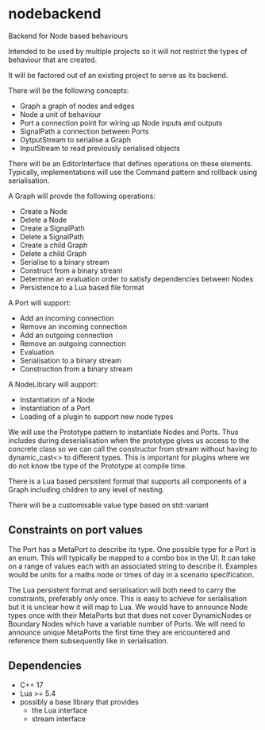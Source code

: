 # nodebackend
Backend for Node based behaviours

Intended to be used by multiple projects so it will not restrict the types of behaviour that are created.

It will be factored out of an existing project to serve as its backend.

There will be the following concepts:
* Graph a graph of nodes and edges
* Node a unit of behaviour
* Port a connection point for wiring up Node inputs and outputs
* SignalPath a connection between Ports
* OytputStream to serialise a Graph
* InputStream to read previously serialised objects

There will be an EditorInterface that defines operations on these elements.
Typically, implementations will use the Command pattern and rollback using serialisation.

A Graph will provde the following operations:
* Create a Node
* Delete a Node 
* Create a SignalPath 
* Delete a SignalPath 
* Create a child Graph
* Delete a child Graph
* Serialise to a binary stream
* Construct from a binary stream
* Determine an evaluation order to satisfy dependencies between Nodes
* Persistence to a Lua based file format

A Port will support:
* Add an incoming connection
* Remove an incoming connection
* Add an outgoing connection
* Remove an outgoing connection
* Evaluation
* Serialisation to a binary stream
* Construction from a binary stream

A NodeLibrary will aupport:
* Instantiation of a Node
* Instantiation of a Port
* Loading of a plugin to support new node types

We will use the Prototype pattern to instantiate Nodes and Ports.  Thus includes during deserialisation when the prototype gives us access to the concrete class so we can call the constructor from stream without having to dynamic_cast<> to different types.  This is important for plugins where we do not know tbe type of the Prototype at compile time.

There is a Lua based persistent format that supports all components of a Graph including children to any level of nesting.

There will be a customisable value type based on std::variant

## Constraints on port values
The Port has a MetaPort to describe its type.  One possible type for a Port is an enum.  This will typically be mapped to a combo box in the UI.  It can take on a range of values each with an associated string to describe it.  Examples would be units for a maths node or times of day in a scenario specification.

The Lua persistent format and serialisation will both need to carry the constraints, preferably only once.  This is easy to achieve for serialisation but it is unclear how it will map to Lua.  We would have to announce Node types once with their MetaPorts but that does not cover DynamicNodes or Boundary Nodes which have a variable number of Ports.  We will need to announce unique MetaPorts the first time they are encountered and reference them subsequently like in serialisation.

## Dependencies

* C++ 17
* Lua >= 5.4
* possibly a base library that provides   
  * the Lua interface
  * stream interface


